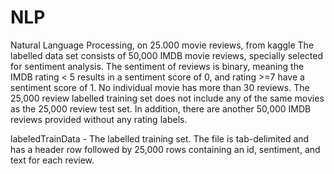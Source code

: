 # NLP
Natural Language Processing, on 25.000 movie reviews, from kaggle
The labelled data set consists of 50,000 IMDB movie reviews, specially selected for sentiment analysis. The sentiment of reviews is binary, meaning the IMDB rating < 5 results in a sentiment score of 0, and rating >=7 have a sentiment score of 1. No individual movie has more than 30 reviews. The 25,000 review labelled training set does not include any of the same movies as the 25,000 review test set. In addition, there are another 50,000 IMDB reviews provided without any rating labels.

labeledTrainData - The labelled training set. The file is tab-delimited and has a header row followed by 25,000 rows containing an id, sentiment, and text for each review.
